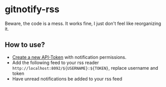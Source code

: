# gitnotify-rss

Beware, the code is a mess. It works fine, I just don't feel like reorganizing it.

## How to use?
 - [Create a new API-Token](https://help.github.com/en/github/authenticating-to-github/creating-a-personal-access-token)
with notification permissions.
 - Add the following feed to your rss reader `http://localhost:8092/${USERNAME}:${TOKEN}`, replace username and token
 - Have unread notifications be added to your rss feed
